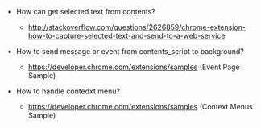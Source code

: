 * How can get selected text from contents?
  - http://stackoverflow.com/questions/2626859/chrome-extension-how-to-capture-selected-text-and-send-to-a-web-service

* How to send message or event from contents_script to background?
  - https://developer.chrome.com/extensions/samples (Event Page Sample)

* How to handle contedxt menu?
  - https://developer.chrome.com/extensions/samples (Context Menus Sample)
